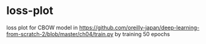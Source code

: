 # loss-plot
loss plot for CBOW model in https://github.com/oreilly-japan/deep-learning-from-scratch-2/blob/master/ch04/train.py by training 50 epochs
